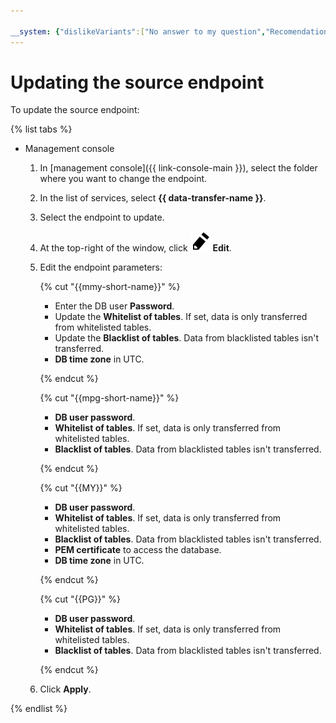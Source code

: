```yaml
---

__system: {"dislikeVariants":["No answer to my question","Recomendations didn't help","The content doesn't match title","Other"]}
---
```

# Updating the source endpoint

To update the source endpoint:

{% list tabs %}

- Management console

  1. In [management console]({{ link-console-main }}), select the folder where you want to change the endpoint.

  1. In the list of services, select **{{ data-transfer-name }}**.

  1. Select the endpoint to update.

  1. At the top-right of the window, click ![pencil](../../../_assets/pencil.svg) **Edit**.

  1. Edit the endpoint parameters:

      {% cut "{{mmy-short-name}}" %}
      - Enter the DB user **Password**.
      - Update the **Whitelist of tables**. If set, data is only transferred from whitelisted tables.
      - Update the **Blacklist of tables**. Data from blacklisted tables isn't transferred.
      - **DB time zone** in UTC.

      {% endcut %}

      {% cut "{{mpg-short-name}}" %}
      - **DB user password**.
      - **Whitelist of tables**. If set, data is only transferred from whitelisted tables.
      - **Blacklist of tables**. Data from blacklisted tables isn't transferred.

      {% endcut %}

      {% cut "{{MY}}" %}
      - **DB user password**.
      - **Whitelist of tables**. If set, data is only transferred from whitelisted tables.
      - **Blacklist of tables**. Data from blacklisted tables isn't transferred.
      - **PEM certificate** to access the database.
      - **DB time zone** in UTC.

      {% endcut %}

      {% cut "{{PG}}" %}
      - **DB user password**.
      - **Whitelist of tables**. If set, data is only transferred from whitelisted tables.
      - **Blacklist of tables**. Data from blacklisted tables isn't transferred.

      {% endcut %}

  1. Click **Apply**.

{% endlist %}

